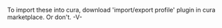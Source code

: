 To import these into cura, download 'import/export profile' plugin in cura marketplace. Or don't.
-V-
